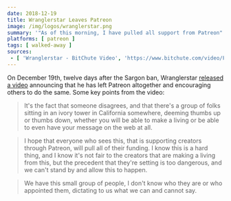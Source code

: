 ```yaml
---
date: 2018-12-19
title: Wranglerstar Leaves Patreon
image: /img/logos/wranglerstar.png
summary: '"As of this morning, I have pulled all support from Patreon"'
platforms: [ patreon ]
tags: [ walked-away ]
sources:
 - [ 'Wranglerstar - BitChute Video', 'https://www.bitchute.com/video/FzuIXEB6SUI/' ]
---
```


On December 19th, twelve days after the Sargon ban, Wranglerstar [released a video](https://www.bitchute.com/video/FzuIXEB6SUI/) announcing that he has left Patreon altogether and encouraging others to do the same.
Some key points from the video:

> It's the fact that someone disagrees, and that there's a group of folks sitting in an ivory tower in California somewhere, deeming thumbs up or thumbs down, whether you will be able to make a living or be able to even have your message on the web at all.

> I hope that everyone who sees this, that is supporting creators through Patreon, will pull all of their funding.
> I know this is a hard thing, and I know it's not fair to the creators that are making a living from this, but the precedent that they're setting is too dangerous, and we can't stand by and allow this to happen.

> We have this small group of people, I don't know who they are or who appointed them, dictating to us what we can and cannot say.
